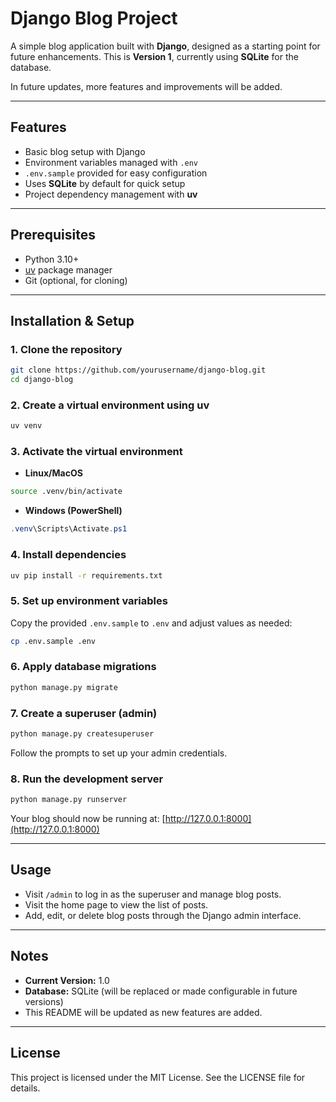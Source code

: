 # Django Blog Project

A simple blog application built with **Django**, designed as a starting point for future enhancements. This is **Version 1**, currently using **SQLite** for the database.

In future updates, more features and improvements will be added.

---

## Features

* Basic blog setup with Django
* Environment variables managed with `.env`
* `.env.sample` provided for easy configuration
* Uses **SQLite** by default for quick setup
* Project dependency management with **uv**

---

## Prerequisites

* Python 3.10+
* [uv](https://github.com/astral-sh/uv) package manager
* Git (optional, for cloning)

---

## Installation & Setup

### 1. Clone the repository

```bash
git clone https://github.com/yourusername/django-blog.git
cd django-blog
```

### 2. Create a virtual environment using uv

```bash
uv venv
```

### 3. Activate the virtual environment

* **Linux/MacOS**

```bash
source .venv/bin/activate
```

* **Windows (PowerShell)**

```powershell
.venv\Scripts\Activate.ps1
```

### 4. Install dependencies

```bash
uv pip install -r requirements.txt
```

### 5. Set up environment variables

Copy the provided `.env.sample` to `.env` and adjust values as needed:

```bash
cp .env.sample .env
```

### 6. Apply database migrations

```bash
python manage.py migrate
```

### 7. Create a superuser (admin)

```bash
python manage.py createsuperuser
```

Follow the prompts to set up your admin credentials.

### 8. Run the development server

```bash
python manage.py runserver
```

Your blog should now be running at: [http://127.0.0.1:8000](http://127.0.0.1:8000)

---

## Usage

* Visit `/admin` to log in as the superuser and manage blog posts.
* Visit the home page to view the list of posts.
* Add, edit, or delete blog posts through the Django admin interface.

---

## Notes

* **Current Version:** 1.0
* **Database:** SQLite (will be replaced or made configurable in future versions)
* This README will be updated as new features are added.

---

## License

This project is licensed under the MIT License. See the LICENSE file for details.
